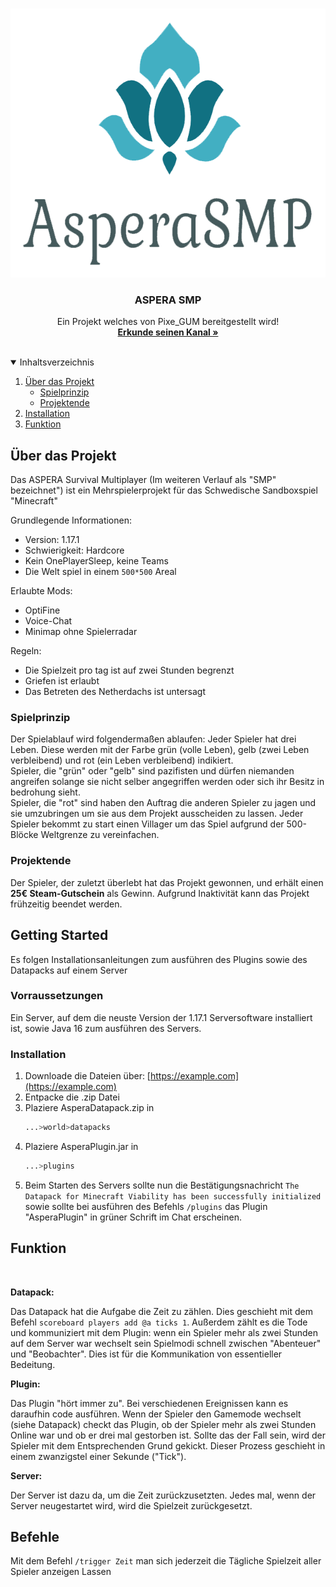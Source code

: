 
<!-- PROJECT LOGO -->
<br />
<p align="center">
  <a href="https://github.com/FahrerDesPhilips/AsperaSMP/blob/main/Logo.png">
    <img src="images/Logo.png" alt="Logo" width="637" height="430">
  </a>

  <h3 align="center">ASPERA SMP</h3>

  <p align="center">
    Ein Projekt welches von Pixe_GUM bereitgestellt wird!
    <br />
    <a href="https://www.youtube.com/channel/UCX_jnP8145azcYxbzfxkIpg"><strong>Erkunde seinen Kanal »</strong></a>
    <br />
    <br />
  </p>
</p>



<!-- INHALTSVERZEICHNIS -->
<details open="open">
  <summary>Inhaltsverzeichnis</summary>
  <ol>
    <li>
      <a href="#über das projekt">Über das Projekt</a>
      <ul>
        <li><a href="#spielprinzip">Spielprinzip</a></li>
        <li><a href="#projektende">Projektende</a></li>
      </ul>
    </li>
    <li>
      <a href="#getting-started">Installation</a>
    </li>
    <li><a href="#funktion">Funktion</a></li>
  </ol>
</details>



<!-- UEBER DAS PROJEKT -->
## Über das Projekt


Das ASPERA Survival Multiplayer (Im weiteren Verlauf als "SMP" bezeichnet") ist ein Mehrspielerprojekt für das Schwedische Sandboxspiel "Minecraft"


Grundlegende Informationen:
* Version: 1.17.1
* Schwierigkeit: Hardcore
* Kein OnePlayerSleep, keine Teams
* Die Welt spiel in einem `500*500` Areal

Erlaubte Mods:
* OptiFine
* Voice-Chat
* Minimap ohne Spielerradar

Regeln:
* Die Spielzeit pro tag ist auf zwei Stunden begrenzt
* Griefen ist erlaubt
* Das Betreten des Netherdachs ist untersagt

### Spielprinzip

Der Spielablauf wird folgendermaßen ablaufen:
Jeder Spieler hat drei Leben. Diese werden mit der Farbe grün (volle Leben), gelb (zwei Leben verbleibend) und rot (ein Leben verbleibend) indikiert. <br />
Spieler, die "grün" oder "gelb" sind pazifisten und dürfen niemanden angreifen solange sie nicht selber angegriffen werden oder sich ihr Besitz in bedrohung sieht. <br />
Spieler, die "rot" sind haben den Auftrag die anderen Spieler zu jagen und sie umzubringen um sie aus dem Projekt ausscheiden zu lassen.
Jeder Spieler bekommt zu start einen Villager um das Spiel aufgrund der 500-Blöcke Weltgrenze zu vereinfachen.

### Projektende

Der Spieler, der zuletzt überlebt hat das Projekt gewonnen, und erhält einen **25€ Steam-Gutschein** als Gewinn. Aufgrund Inaktivität kann das Projekt frühzeitig beendet werden.
<!-- GETTING STARTED -->
## Getting Started

Es folgen Installationsanleitungen zum ausführen des Plugins sowie des Datapacks auf einem Server

### Vorraussetzungen

Ein Server, auf dem die neuste Version der 1.17.1 Serversoftware installiert ist, sowie Java 16 zum ausführen des Servers.

### Installation

1. Downloade die Dateien über: [https://example.com](https://example.com)
2. Entpacke die .zip Datei
3. Plaziere AsperaDatapack.zip in
   ```sh
   ...>world>datapacks
   ```
3. Plaziere AsperaPlugin.jar in
   ```sh
   ...>plugins
   ```
4. Beim Starten des Servers sollte nun die Bestätigungsnachricht `The Datapack for Minecraft Viability has been successfully initialized` sowie sollte bei ausführen des Befehls `/plugins` das Plugin "AsperaPlugin" in grüner Schrift im Chat erscheinen.



<!-- FUNKTION -->
## Funktion
<br />

**Datapack:**

Das Datapack hat die Aufgabe die Zeit zu zählen. Dies geschieht mit dem Befehl `scoreboard players add @a ticks 1`. Außerdem zählt es die Tode und kommuniziert mit dem Plugin: wenn ein Spieler mehr als zwei Stunden auf dem Server war wechselt sein Spielmodi schnell zwischen "Abenteuer" und "Beobachter". Dies ist für die Kommunikation von essentieller Bedeitung.
<br />

**Plugin:**

Das Plugin "hört immer zu". Bei verschiedenen Ereignissen kann es daraufhin code ausführen. Wenn der Spieler den Gamemode wechselt (siehe Datapack) checkt das Plugin, ob der Spieler mehr als zwei Stunden Online war und ob er drei mal gestorben ist. Sollte das der Fall sein, wird der Spieler mit dem Entsprechenden Grund gekickt. Dieser Prozess geschieht in einem zwanzigstel einer Sekunde ("Tick").
<br />

**Server:**

Der Server ist dazu da, um die Zeit zurückzusetzten. Jedes mal, wenn der Server neugestartet wird, wird die Spielzeit zurückgesetzt.


<!-- BEFEHLE -->
## Befehle
Mit dem Befehl `/trigger Zeit` man sich jederzeit die Tägliche Spielzeit aller Spieler anzeigen Lassen
